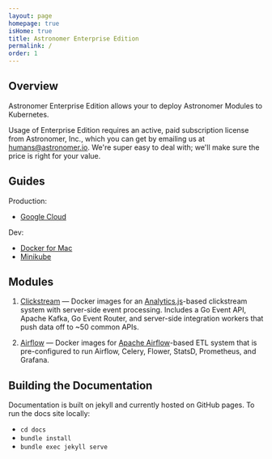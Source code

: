 ```yaml
---
layout: page
homepage: true
isHome: true
title: Astronomer Enterprise Edition
permalink: /
order: 1
---
```


## Overview
Astronomer Enterprise Edition allows your to deploy
Astronomer Modules to Kubernetes.

Usage of Enterprise Edition requires
an active, paid subscription license from Astronomer, Inc., which you can get
by emailing us at [humans@astronomer.io](mailto:humans@astronomer.io).
We're super easy to deal with; we'll make
sure the price is right for your value.

## Guides

Production:

* [Google Cloud](/guides/google-cloud)

Dev:

* [Docker for Mac](/guides/docker-for-mac)
* [Minikube](/minikube)


## Modules

1. [Clickstream](/clickstream) — Docker images for an
[Analytics.js](https://github.com/segmentio/analytics.js)-based
clickstream system with server-side event processing. Includes a
Go Event API, Apache Kafka, Go Event Router, and server-side
integration workers that push data off to ~50 common APIs.

2. [Airflow](/airflow) — Docker images for
[Apache Airflow](https://airflow.apache.org/)-based ETL system
that is pre-configured to run Airflow, Celery, Flower, StatsD,
Prometheus, and Grafana.

## Building the Documentation
Documentation is built on jekyll and currently hosted on GitHub
pages. To run the docs site locally:

- `cd docs`
- `bundle install`
- `bundle exec jekyll serve`
